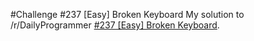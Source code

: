 #Challenge #237 [Easy] Broken Keyboard
My solution to /r/DailyProgrammer [#237 [Easy] Broken Keyboard](https://www.reddit.com/r/dailyprogrammer/comments/3pcb3i/20151019_challenge_237_easy_broken_keyboard/).